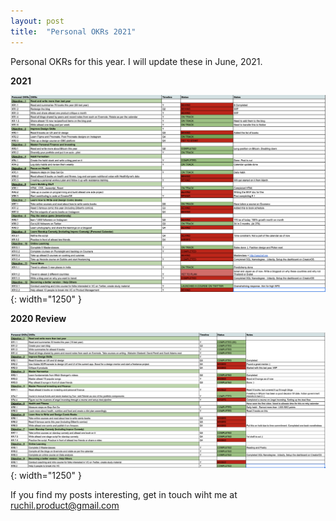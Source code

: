```yaml
---
layout: post
title:  "Personal OKRs 2021"
---
```


Personal OKRs for this year. I will update these in June, 2021.

**2021**


![image](https://github.com/23Ruchil/Blog/blob/gh-pages/assets/Images/2021.png?raw=true){: width="1250" }


**2020 Review**

![image](https://github.com/23Ruchil/Blog/blob/gh-pages/assets/Images/2020.png?raw=true){: width="1250" }



If you find my posts interesting, get in touch wiht me at ruchil.product@gmail.com 

